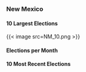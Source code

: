 ### New Mexico

#### 10 Largest Elections
{{< image src=NM_10.png >}}

#### Elections per Month

#### 10 Most Recent Elections

